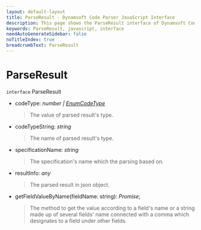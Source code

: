 ```yaml
---
layout: default-layout
title: ParseResult - Dynamsoft Code Parser JavaScript Interface
description: This page shows the ParseResult interface of Dynamsoft Code Parser for JavaScript.
keywords: ParseResult, javascript, interface
needAutoGenerateSidebar: false
noTitleIndex: true
breadcrumbText: ParseResult
---
```


# ParseResult

`interface` ParseResult

* codeType: *number &#124; [EnumCodeType](../enum/EnumCodeType.md)*

  > The value of parsed result's type.

* codeTypeString: *string*

  > The name of parsed result's type.

* specificationName: *string*

  > The specification's name which the parsing based on.

* resultInfo: *any*

  > The parsed result in json object.

* getFieldValueByName(fieldName: string): *Promise<string>*;

  > The method to get the value according to a field's name or a string made up of several fields' name connected with a comma which designates to a field under other fields. 
